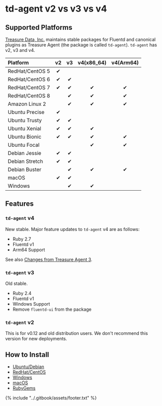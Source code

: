 # td-agent v2 vs v3 vs v4

## Supported Platforms

[Treasure Data, Inc.](https://www.treasuredata.com) maintains stable packages for Fluentd and canonical plugins as Treasure Agent \(the package is called `td-agent`\). `td-agent` has v2, v3 and v4.

| Platform | v2 | v3 | v4\(x86\_64\) | v4\(Arm64\) |
| :--- | :---: | :---: | :---: | :---: |
| RedHat/CentOS 5 | ✔ |  |  |  |
| RedHat/CentOS 6 | ✔ | ✔ |  |  |
| RedHat/CentOS 7 | ✔ | ✔ | ✔ | ✔ |
| RedHat/CentOS 8 |  | ✔ | ✔ | ✔ |
| Amazon Linux 2 |  | ✔ | ✔ | ✔ |
| Ubuntu Precise | ✔ |  |  |  |
| Ubuntu Trusty | ✔ | ✔ |  |  |
| Ubuntu Xenial | ✔ | ✔ | ✔ |  |
| Ubuntu Bionic | ✔ | ✔ | ✔ | ✔ |
| Ubuntu Focal |  |  | ✔ | ✔ |
| Debian Jessie | ✔ | ✔ |  |  |
| Debian Stretch | ✔ | ✔ |  |  |
| Debian Buster |  | ✔ | ✔ | ✔ |
| macOS | ✔ | ✔ |  |  |
| Windows |  | ✔ | ✔ |  |

## Features

### `td-agent` v4

New stable. Major feature updates to `td-agent` v4 are as follows:

* Ruby 2.7
* Fluentd v1
* Arm64 Support

See also [Changes from Treasure Agent 3](https://github.com/fluent-plugins-nursery/td-agent-builder#changes-from-treasure-agent-3).

### `td-agent` v3

Old stable.

* Ruby 2.4
* Fluentd v1
* Windows Support
* Remove `fluentd-ui` from the package

### `td-agent` v2

This is for v0.12 and old distribution users. We don't recommend this version for new deployments.

## How to Install

* [Ubuntu/Debian](../installation/install-by-deb.md)
* [RedHat/CentOS](../installation/install-by-rpm.md)
* [Windows](../installation/install-by-msi.md)
* [macOS](../installation/install-by-dmg.md)
* [RubyGems](../installation/install-by-gem.md)

{% include "../.gitbook/assets/footer.txt" %}
